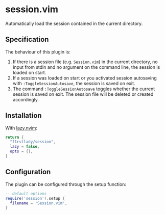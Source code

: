 # session.vim

Automatically load the session contained in the current directory.

## Specification

The behaviour of this plugin is:

1. If there is a session file (e.g. `Session.vim`) in the current directory, no input from stdin and no argument on the command line, the session is loaded on start.
1. If a session was loaded on start or you activated session autosaving with `:ToggleSessionAutosave`, the session is saved on exit.
1. The command `:ToggleSessionAutosave` toggles whether the current session is saved on exit. The session file will be deleted or created accordingly.

## Installation

With [lazy.nvim](https://github.com/folke/lazy.nvim):

```lua
return {
  "f1rstlady/session",
  lazy = false,
  opts = {},
}
```

## Configuration

The plugin can be configured through the setup function:

```lua
-- default options
require('session').setup {
  filename = 'Session.vim',
}
```
